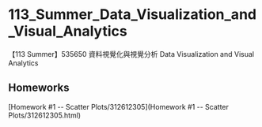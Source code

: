 # 113_Summer_Data_Visualization_and_Visual_Analytics
【113 Summer】535650 資料視覺化與視覺分析 Data Visualization and Visual Analytics

## **Homeworks**
[Homework #1 -- Scatter Plots/312612305](Homework #1 -- Scatter Plots/312612305.html)

